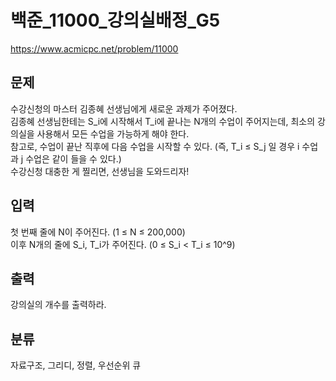 # 백준_11000_강의실배정_G5

https://www.acmicpc.net/problem/11000

## 문제
수강신청의 마스터 김종혜 선생님에게 새로운 과제가 주어졌다.   
김종혜 선생님한테는 S_i에 시작해서 T_i에 끝나는 N개의 수업이 주어지는데, 최소의 강의실을 사용해서 모든 수업을 가능하게 해야 한다.   
참고로, 수업이 끝난 직후에 다음 수업을 시작할 수 있다. (즉, T_i ≤ S_j 일 경우 i 수업과 j 수업은 같이 들을 수 있다.)  
수강신청 대충한 게 찔리면, 선생님을 도와드리자!

## 입력
첫 번째 줄에 N이 주어진다. (1 ≤ N ≤ 200,000)  
이후 N개의 줄에 S_i, T_i가 주어진다. (0 ≤ S_i < T_i ≤ 10^9)

## 출력
강의실의 개수를 출력하라.

## 분류
자료구조, 그리디, 정렬, 우선순위 큐